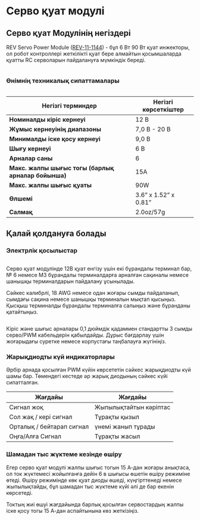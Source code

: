 # Серво қуат модулі

## Серво қуат Модулінің негіздері

REV Servo Power Module ([REV-11-1144](https://www.revrobotics.com/rev-11-1144/)) - бұл 6 Вт 90 Вт қуат инжекторы, ол робот контроллері жеткілікті қуат бере алмайтын қосымшаларда қуатты RC серволарын пайдалануға мүмкіндік береді.

<figure><img src="https://2589213514-files.gitbook.io/~/files/v0/b/gitbook-legacy-files/o/assets%2F15mm%2F-M8VuTXTeaMyPtvVrNSd%2F-M8WMcrnMWEB7n-inTqu%2F2.png?generation=1590771487323342&#x26;alt=media" alt=""><figcaption></figcaption></figure>

### Өнімнің техникалық сипаттамалары

<figure><img src="https://2589213514-files.gitbook.io/~/files/v0/b/gitbook-x-prod.appspot.com/o/spaces%2FH9K1InCLC1ZxIkdPJt31%2Fuploads%2FyiWxbuAKk1gmi9N16RaR%2Fspm%20labeled.png?alt=media&#x26;token=b436763e-86a1-430a-a811-970f6114c5c6" alt=""><figcaption></figcaption></figure>

| Негізгі терминдер                                   | Негізгі көрсеткіштер |
| --------------------------------------------------- | -------------------- |
| **Номиналды кіріс кернеуі**                         | 12 В                 |
| **Жұмыс кернеуінің диапазоны**                      | 7,0 В - 20 В         |
| **Минималды іске қосу кернеуі**                     | 9,0 В                |
| **Шығу кернеуі**                                    | 6 В                  |
| **Арналар саны**                                    | 6                    |
| **Макс. жалпы шығыс тогы (барлық арналар бойынша)** | 15A                  |
| **Макс. жалпы шығыс қуаты**                         | 90W                  |
| **Өлшемі**                                          | 3.6” x 1.52” x 0.81” |
| **Салмақ**                                          | 2.0oz/57g            |

## Қалай қолдануға болады

### Электрлік қосылыстар

<figure><img src="https://2589213514-files.gitbook.io/~/files/v0/b/gitbook-legacy-files/o/assets%2F15mm%2F-M8VuTXTeaMyPtvVrNSd%2F-M8WMcrpi_Pd87PP76iS%2F4.png?generation=1590771487272705&#x26;alt=media" alt=""><figcaption></figcaption></figure>

Серво қуат модулінде 12В қуат енгізу үшін екі бұрандалы терминал бар, № 6 немесе M3 бұрандалы терминалдарға арналған сақиналы немесе шанышқы терминалдарын пайдалану ұсынылады.

Сәйкес калибрлі, 18 AWG немесе одан жоғары сымды пайдаланып, сымдағы сақина немесе шанышқы терминалын мықтап қысыңыз. Қысқыш терминалды бұрандалы терминалға салыңыз және бұранданы қатайтыңыз.

<figure><img src="https://2589213514-files.gitbook.io/~/files/v0/b/gitbook-legacy-files/o/assets%2F15mm%2F-M8VuTXTeaMyPtvVrNSd%2F-M8WMcrqMsXUzLIElogM%2F5.png?generation=1590771487662184&#x26;alt=media" alt=""><figcaption></figcaption></figure>

Кіріс және шығыс арналары 0,1 дюймдік қадаммен стандартты 3 сымды серво/PWM кабельдерін қабылдайды. Дұрыс бағдарлау үшін жоғарыдағы суретке немесе корпустағы таңбалауға жүгініңіз.

### Жарықдиодты күй индикаторлары

Әрбір арнада қосылған PWM күйін көрсететін сәйкес жарықдиодты күй шамы бар. Төмендегі кестеде әр жарық диодының сәйкес күйі сипатталған.

| **Жағдайы**               | **Жағдайы**            |
| ------------------------- | ---------------------- |
| Сигнал жоқ                | Жыпылықтайтын кәріптас |
| Сол жақ / кері сигнал     | Тұрақты қызыл          |
| Орталық / бейтарап сигнал | үнемі жанып тұрады     |
| Оңға/Алға Сигнал          | Тұрақты жасыл          |

### Шамадан тыс жүктеме кезінде өшіру

Егер серво қуат модулі жалпы шығыс тогын 15 А-дан жоғары анықтаса, ол ток жүктемесі жойылғанға дейін 6 в шығысы өшетін өшіру режиміне өтеді. Өшіру режимінде көк қуат диоды өшеді, күңгірттенеді немесе жыпылықтайды, бұл шамадан тыс жүктеме күйі әлі де бар екенін көрсетеді.

Токтың жиі өшуі жағдайында барлық қосылған сервостардың жалпы іске қосу тогы 15 А-дан аспайтынына көз жеткізіңіз.
